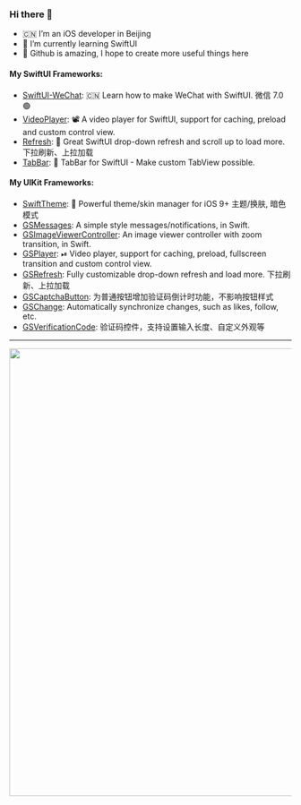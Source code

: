 ### Hi there 👋

- 🇨🇳 I’m an iOS developer in Beijing
- 🌱 I’m currently learning SwiftUI
- 🌟 Github is amazing, I hope to create more useful things here

#### My SwiftUI Frameworks:

- [SwiftUI-WeChat](https://github.com/wxxsw/SwiftUI-WeChat): 🇨🇳 Learn how to make WeChat with SwiftUI. 微信 7.0 🟢
- [VideoPlayer](https://github.com/wxxsw/VideoPlayer): 📽 A video player for SwiftUI, support for caching, preload and custom control view.
- [Refresh](https://github.com/wxxsw/Refresh): 🎈 Great SwiftUI drop-down refresh and scroll up to load more. 下拉刷新、上拉加载
- [TabBar](https://github.com/wxxsw/TabBar): 🚥 TabBar for SwiftUI - Make custom TabView possible.

#### My UIKit Frameworks:

- [SwiftTheme](https://github.com/wxxsw/SwiftTheme): 🎨 Powerful theme/skin manager for iOS 9+ 主题/换肤, 暗色模式
- [GSMessages](https://github.com/wxxsw/GSMessages): A simple style messages/notifications, in Swift.
- [GSImageViewerController](https://github.com/wxxsw/GSImageViewerController): An image viewer controller with zoom transition, in Swift.
- [GSPlayer](https://github.com/wxxsw/GSPlayer): ⏯ Video player, support for caching, preload, fullscreen transition and custom control view.
- [GSRefresh](https://github.com/wxxsw/GSRefresh): Fully customizable drop-down refresh and load more. 下拉刷新、上拉加载
- [GSCaptchaButton](https://github.com/wxxsw/GSCaptchaButton): 为普通按钮增加验证码倒计时功能，不影响按钮样式
- [GSChange](https://github.com/wxxsw/GSChange): Automatically synchronize changes, such as likes, follow, etc.
- [GSVerificationCode](https://github.com/wxxsw/GSVerificationCode): 验证码控件，支持设置输入长度、自定义外观等

---

<a href="https://github.com/wxxsw">
  <img width=800 src="https://github-profile-trophy.vercel.app/?username=wxxsw&column=7&theme=gruvbox&no-frame=true"/>
</a>
